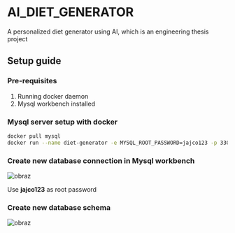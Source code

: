 # AI_DIET_GENERATOR
A personalized diet generator using AI, which is an engineering thesis project

## Setup guide

### Pre-requisites

1. Running docker daemon
2. Mysql workbench installed

### Mysql server setup with docker

```bash
docker pull mysql
docker run --name diet-generator -e MYSQL_ROOT_PASSWORD=jajco123 -p 3306:3306 -d mysql:latest
```

### Create new database connection in Mysql workbench

![obraz](https://user-images.githubusercontent.com/66561544/197417128-c345961c-0e7a-486d-8e8e-95dcfcf71b59.png)

Use **jajco123** as root password

### Create new database schema 

![obraz](https://user-images.githubusercontent.com/66561544/197417223-6f9ed678-6218-4967-a822-e52ae5808048.png)

